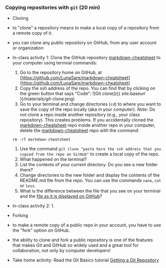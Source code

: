 ### Copying repositories with `git` (20 min)

- Cloning
- to "clone" a repository means to make a local copy of a repository from a remote copy of it.
- you can clone any public repository on GitHub, from any user account or organization
- In-class activity 1: Clone the GitHub repository [markdown-cheatsheet](https://github.com/LunaSare/markdown-cheatsheet) to your computer using termnal commands:
  1. Go to the repository home on GitHub, at [https://github.com/LunaSare/markdown-cheatsheet](https://github.com/LunaSare/markdown-cheatsheet)
  1. Copy the ssh address of the repo. You can find that by clicking on the green button that says "Code":
  ![Git clone]({{ site.baseurl }}/materials/git-clone.png)
  1. Go to your terminal and change directories (`cd`) to where you want to save the copy of the repo locally (aka in your computer).
    *Note*: Do not clone a repo inside another repository (e.g., your class repository). This creates problems.
    If you accidentally cloned the [markdown-cheatsheet](https://github.com/LunaSare/markdown-cheatsheet) repo inside another repo in your computer, delete the [markdown-cheatsheet](https://github.com/LunaSare/markdown-cheatsheet) repo with the command:
    ```
    rm -rf markdown-cheatsheet
    ```    
  1. Use the command `git clone "paste here the ssh address that you copied from the repo on GitHub"` to create a local copy of the repo.
  1. What happened on the terminal?
  1. List the contents of your current directory. Do you see a new folder there?
  1. Change directories to the new folder and display the contents of the README.md file from the repo. You can use the commands `nano`, `cat` or `less`.
  1. What is the difference between the file that you see on your terminal and the [file as it is displayed on GitHub](https://github.com/LunaSare/markdown-cheatsheet#readme)?

  <!-- Answer: Text is intermixed with markup instructions or symbols -->
- In-class activity 2:
  1. 
- Forking
- to make a remote copy of a public repo in your account, you have to use the "fork" option on GitHub.
- the ability to clone and fork a public repository is one of the features that makes Git and GitHub so widely used and a great tool for collaboration, not only by computer developers!
- Take home activity: Read the Git Basics tutorial [Getting a Git Repository](https://git-scm.com/book/en/v2/Git-Basics-Getting-a-Git-Repository)

